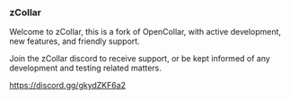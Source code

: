 ### zCollar

Welcome to zCollar, this is a fork of OpenCollar, with active development, new features, and friendly support.

Join the zCollar discord to receive support, or be kept informed of any development and testing related matters.


https://discord.gg/gkydZKF6a2